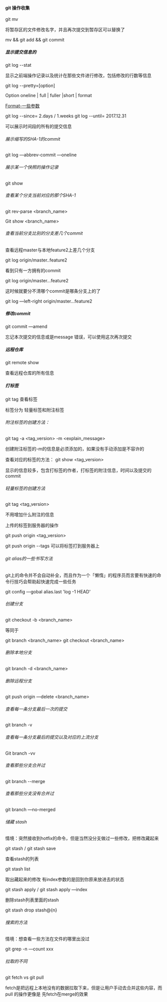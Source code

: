 #### git 操作收集

git mv  

将暂存区的文件修改名字，并且再次提交到暂存区可以替换了

mv   && git add && git commit 

##### 显示提交信息的

git log  --stat

显示之前端操作记录以及统计在那些文件进行修改，包括修改的行数等信息

git log --pretty=[option]

Option oneline | full | fuller |short | format

[Format-一些参数](https://git-scm.com/book/zh/v2/Git-%E5%9F%BA%E7%A1%80-%E6%9F%A5%E7%9C%8B%E6%8F%90%E4%BA%A4%E5%8E%86%E5%8F%B2#rpretty_format)

git log  --since=    2.days / 1.weeks 
git log  --until=    2017.12.31

可以展示时间段的所有的提交信息

###### 展示缩写的SHA-1的commit

git log —abbrev-commit —oneline

###### 展示某一个快照的操作记录

git show <SHA-1>

###### 查看某个分支当前对应的那个SHA-1

git rev-parse <branch_name>

Git show <branch_name>

###### 查看当前分支比别的分支差几个commit

查看远程master与本地feature2上差几个分支

git log  origin/master..feature2

看到只有一方拥有的commit

git log origin/master…feature2

这时候就要分不清哪个commit是哪条分支上的了

git log —left-right origin/master…feature2

##### 修改commit

git commit —amend

忘记本次提交的信息或是message 错误，可以使用这次再次提交

##### 远程仓库

git remote show <remote-name>

查看远程仓库的所有信息

##### 打标签

git tag  查看标签

标签分为 轻量标签和附注标签

###### 附注标签的创建方法：

git tag -a <tag_version>  -m <explain_message>

创建附注标签的-m的信息是必须添加的，如果没有手动添加是不容许的

查看对应的标签的方法： git show <tag_version>

显示的信息较多，包含打标签的作者，打标签的附注信息，时间以及提交的commit

###### 轻量标签的创建方法

git tag <tag_version>

不用增加什么附注的信息

上传的标签到服务器的操作

git push origin <tag_version>

git push origin --tags
可以将标签打到服务器上

###### git alias的一些书写方法

git上的命令并不会自动补全，而且作为一个「懒惰」的程序员而言要有快速的命令行技巧会帮助起快速完成一些任务

git config —gobal alias.last 'log -1 HEAD'

###### 创建分支

git checkout -b <branch_name>

等同于

git branch <branch_name>
git checkout <branch_name>

###### 删除本地分支

git branch -d <branch_name>

###### 删除远程分支

git push origin —delete <branch_name>

###### 查看每一条分支最后一次的提交

git branch -v

###### 查看每一条分支最后的提交以及对应的上流分支

Git branch -vv

###### 查看那些分支合并过

git branch --merge

###### 查看那些分支没有合并过

git branch —no-merged

###### 储藏 stash

情境：突然接收到hotfix的命令，但是当然没分支做过一些修改，把修改藏起来

git stash  / git stash save

查看stash的列表

git stash list

取出藏起来的修改  有index参数的是回到你原来放进去的状态

git stash apply / git stash apply —index

删除stash列表里面的stash

git stash drop stash@{n}

###### 搜索的方法

情境：想查看一些方法在文件的哪里出没过

git grep -n —count xxx

###### 拉取的不同

git fetch vs git pull

fetch是把远程上本地没有的数据拉取下来，但是让用户手动去合并这些内容，而 pull 的操作更像是 先fetch在merge的效果
